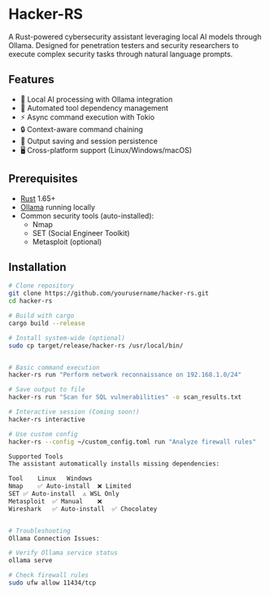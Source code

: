 # Hacker-RS

A Rust-powered cybersecurity assistant leveraging local AI models through Ollama. Designed for penetration testers and security researchers to execute complex security tasks through natural language prompts.

## Features

- 🚀 Local AI processing with Ollama integration
- 🔧 Automated tool dependency management
- ⚡ Async command execution with Tokio
- 🔒 Context-aware command chaining
- 📁 Output saving and session persistence
- 🖥️ Cross-platform support (Linux/Windows/macOS)

## Prerequisites

- [Rust](https://www.rust-lang.org/tools/install) 1.65+
- [Ollama](https://ollama.ai/) running locally
- Common security tools (auto-installed):
  - Nmap
  - SET (Social Engineer Toolkit)
  - Metasploit (optional)

## Installation

```bash
# Clone repository
git clone https://github.com/yourusername/hacker-rs.git
cd hacker-rs

# Build with cargo
cargo build --release

# Install system-wide (optional)
sudo cp target/release/hacker-rs /usr/local/bin/


# Basic command execution
hacker-rs run "Perform network reconnaissance on 192.168.1.0/24"

# Save output to file
hacker-rs run "Scan for SQL vulnerabilities" -o scan_results.txt

# Interactive session (Coming soon!)
hacker-rs interactive

# Use custom config
hacker-rs --config ~/custom_config.toml run "Analyze firewall rules"

Supported Tools
The assistant automatically installs missing dependencies:

Tool	Linux	Windows
Nmap	✅ Auto-install	❌ Limited
SET	✅ Auto-install	⚠️ WSL Only
Metasploit	✅ Manual	❌
Wireshark	✅ Auto-install	✅ Chocolatey


# Troubleshooting
Ollama Connection Issues:

# Verify Ollama service status
ollama serve

# Check firewall rules
sudo ufw allow 11434/tcp
